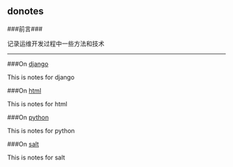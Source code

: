 ## donotes

###前言###

记录运维开发过程中一些方法和技术

***

###On [django](./django)

This is notes for django 

###On [html](./html)

This is notes for html 

###On [python](./python)

This is notes for python 

###On [salt](./salt)

This is notes for salt 